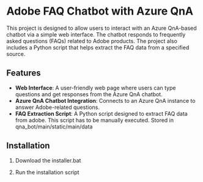 # Adobe FAQ Chatbot with Azure QnA

This project is designed to allow users to interact with an Azure QnA-based chatbot via a simple web interface. The chatbot responds to frequently asked questions (FAQs) related to Adobe products. The project also includes a Python script that helps extract the FAQ data from a specified source.

## Features

- **Web Interface**: A user-friendly web page where users can type questions and get responses from the Azure QnA chatbot.
- **Azure QnA Chatbot Integration**: Connects to an Azure QnA instance to answer Adobe-related questions.
- **FAQ Extraction Script**: A Python script designed to extract FAQ data from adobe. This script has to be manually executed. Stored in qna_bot/main/static/main/data

## Installation

1. Download the installer.bat

2. Run the installation script